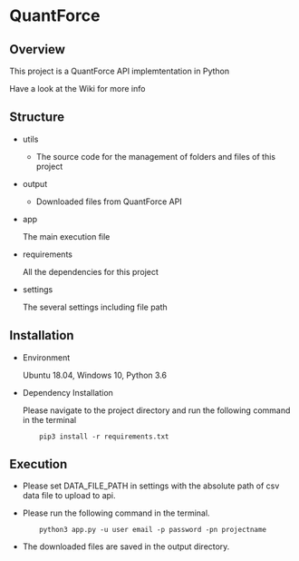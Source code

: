 # QuantForce

## Overview
This project is a QuantForce API implemtentation in Python

Have a look at the Wiki for more info

## Structure

- utils

    * The source code for the management of folders and files of this project
    
- output

    * Downloaded files from QuantForce API
    
- app

    The main execution file
    
- requirements

    All the dependencies for this project
    
- settings

    The several settings including file path
    
## Installation

- Environment

    Ubuntu 18.04, Windows 10, Python 3.6

- Dependency Installation

    Please navigate to the project directory and run the following command in the terminal
    ```
        pip3 install -r requirements.txt
    ``` 

## Execution

- Please set DATA_FILE_PATH in settings with the absolute path of csv data file to upload to api.

- Please run the following command in the terminal.

    ```
        python3 app.py -u user email -p password -pn projectname
    ```

- The downloaded files are saved in the output directory.
